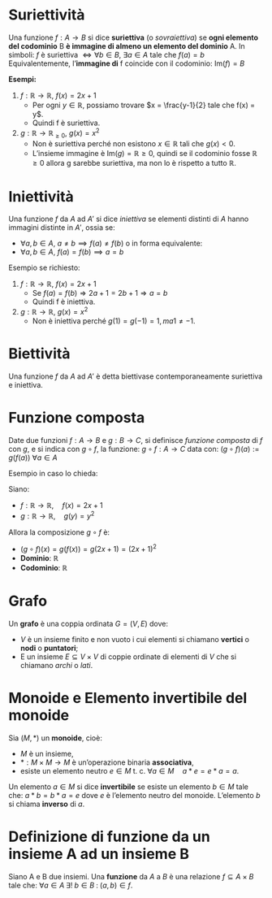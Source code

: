 # Suriettività
Una funzione $f: A \to B$ si dice **suriettiva** (o _sovraiettiva_) se **ogni elemento del codominio** B **è immagine di almeno un elemento del dominio** A.
In simboli:
$f \text{ è suriettiva } \iff \forall b \in B, \ \exists a \in A \text{ tale che } f(a) = b$
Equivalentemente, l’**immagine di** f coincide con il codominio:
$\mathrm{Im}(f) = B$

**Esempi:**
1. $f: \mathbb{R} \to \mathbb{R}, \ f(x) = 2x + 1$
    - Per ogni $y \in \mathbb{R}$, possiamo trovare $x = \frac{y-1}{2} tale che f(x) = y$.
    - Quindi f è suriettiva.
2. $g: \mathbb{R} \to \mathbb{R}_{\ge 0}, \ g(x) = x^2$
    - Non è suriettiva perché non esistono $x \in \mathbb{R}$ tali che $g(x) < 0$.
    - L’insieme immagine è $\mathrm{Im}(g) = \mathbb{R}{\ge 0}$, quindi se il codominio fosse $\mathbb{R}{\ge 0}$ allora g sarebbe suriettiva, ma non lo è rispetto a tutto $\mathbb{R}$.


# Iniettività 
Una funzione $f$ da $A$ ad $A'$ si dice *iniettiva* se elementi distinti di $A$ hanno immagini distinte in $A'$, ossia se:
- $\forall a,b \in A, \ a \neq b \implies f(a) \neq f(b)$
o in forma equivalente:
- $\forall a,b \in A, \ f(a) = f(b) \implies a = b$

Esempio se richiesto:
1. $f: \mathbb{R} \to \mathbb{R}, \ f(x) = 2x + 1$
    - Se $f(a) = f(b) \Rightarrow 2a+1 = 2b+1 \Rightarrow a=b$
    - Quindi f è iniettiva.
2. $g: \mathbb{R} \to \mathbb{R}, \ g(x) = x^2$
    - Non è iniettiva perché $g(1) = g(-1) = 1, ma 1 \neq -1.$

# Biettività
Una funzione $f$ da $A$ ad $A'$ è detta biettivase contemporaneamente suriettiva e iniettiva. 

# Funzione composta
Date due funzioni $f:A \to B$ e $g:B \to C$, si definisce *funzione composta* di $f$ con $g$, e si indica con $g \circ f$, la funzione:
			$g \circ f: A \to C$
data con:
			$(g \circ f)(a) := g(f(a))$  $\forall a \in A$

Esempio in caso lo chieda: 

Siano:
- $f: \mathbb{R} \to \mathbb{R}, \quad f(x) = 2x + 1$
- $g: \mathbb{R} \to \mathbb{R}, \quad g(y) = y^2$

Allora la composizione $g \circ f$ è:
- $(g \circ f)(x) = g(f(x)) = g(2x+1) = (2x+1)^2$
- **Dominio**: $\mathbb{R}$
- **Codominio**: $\mathbb{R}$

# Grafo
Un **grafo** è una coppia ordinata $G = (V, E)$ dove:
- $V$ è un insieme finito e non vuoto i cui elementi si chiamano **vertici** o **nodi** o **puntatori**;
- E un insieme $E\subseteq V \times V$ di coppie ordinate di elementi di $V$ che si chiamano *archi* o *lati*.

# Monoide e Elemento invertibile del monoide
Sia ($M, \ast)$ un **monoide**, cioè:
- $M$ è un insieme,
- $\ast : M \times M \to M$ è un’operazione binaria **associativa**,
- esiste un elemento neutro $e\in M$ t. c. $\forall a \in M \quad a \ast e = e \ast a = a .$
    
Un elemento $a \in M$ si dice **invertibile** se esiste un elemento $b \in M$ tale che:
$a \ast b = b \ast a = e$
dove $e$ è l’elemento neutro del monoide. 
L’elemento $b$ si chiama **inverso** di $a$.

# Definizione di funzione da un insieme A ad un insieme B
Siano A e B due insiemi.
Una **funzione** da $A$ a $B$ è una relazione $f \subseteq A \times B$ tale che:
$\forall a \in A \; \exists! \; b \in B \; : \; (a,b) \in f .$

